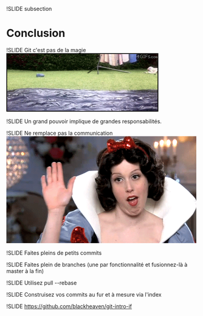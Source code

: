 !SLIDE subsection
# Conclusion #

!SLIDE
Git c'est pas de la magie
![Magie](magie.gif)

!SLIDE
Un grand pouvoir implique de grandes responsabilités.

!SLIDE
Ne remplace pas la communication
![Travail d'équipe](equipe.gif)

!SLIDE
Faites pleins de petits commits

!SLIDE
Faites plein de branches (une par fonctionnalité et fusionnez-là à master à la fin)

!SLIDE
Utilisez pull --rebase

!SLIDE
Construisez vos commits au fur et à mesure via l'index

!SLIDE
https://github.com/blackheaven/git-intro-if

